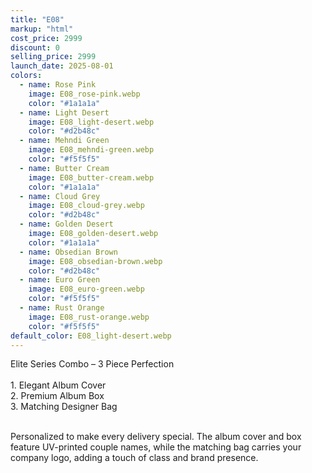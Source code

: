 ```yaml
---
title: "E08"
markup: "html"
cost_price: 2999
discount: 0
selling_price: 2999
launch_date: 2025-08-01
colors:
  - name: Rose Pink
    image: E08_rose-pink.webp
    color: "#1a1a1a"
  - name: Light Desert
    image: E08_light-desert.webp
    color: "#d2b48c"
  - name: Mehndi Green
    image: E08_mehndi-green.webp
    color: "#f5f5f5"
  - name: Butter Cream
    image: E08_butter-cream.webp
    color: "#1a1a1a"
  - name: Cloud Grey
    image: E08_cloud-grey.webp
    color: "#d2b48c"
  - name: Golden Desert
    image: E08_golden-desert.webp
    color: "#1a1a1a"
  - name: Obsedian Brown
    image: E08_obsedian-brown.webp
    color: "#d2b48c"
  - name: Euro Green
    image: E08_euro-green.webp
    color: "#f5f5f5"
  - name: Rust Orange
    image: E08_rust-orange.webp
    color: "#f5f5f5"
default_color: E08_light-desert.webp
---
```


Elite Series Combo – 3 Piece Perfection<br><br> <span class='text-b font-medium text-lime-300 mb-1'> 1. Elegant Album Cover<br> 2. Premium Album Box<br> 3. Matching Designer Bag<br><br> </span> <div class='max-w-xl mx-auto'> Personalized to make every delivery special. The album cover and box feature UV-printed couple names, while the matching bag carries your company logo, adding a touch of class and brand presence. </div>
